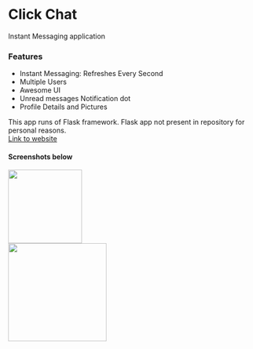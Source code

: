 # Click Chat
Instant Messaging application
### Features
* Instant Messaging: Refreshes Every Second
* Multiple Users
* Awesome UI
* Unread messages Notification dot
* Profile Details and Pictures

This app runs of Flask framework.
Flask app not present in repository for personal reasons.
<br>[Link to website](https://hardope.pythonanywhere.com)
#### Screenshots below<br>
<img src="https://user-images.githubusercontent.com/76790341/197361798-48d27b47-469a-411d-9ab1-cf20c6c8ab8e.jpg" width="150"><br>
<img src="https://user-images.githubusercontent.com/76790341/197361847-0aa9ed46-afd5-4a90-bfed-d528284b7a82.png" width="200">
